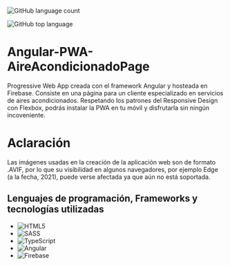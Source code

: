 ![GitHub language count](https://img.shields.io/github/languages/count/Krisba/Angular-PWA-AireAcondicionadoPage)

![GitHub top language](https://img.shields.io/github/languages/top/Krisba/Angular-PWA-AireAcondicionadoPage?color=orange)

# Angular-PWA-AireAcondicionadoPage

Progressive Web App creada con el framework Angular y hosteada en Firebase. Consiste en una página para un cliente especializado en servicios de aires acondicionados. Respetando los patrones del Responsive Design con Flexbox, podrás instalar la PWA en tu móvil y disfrutarla sin ningún incoveniente.

# Aclaración

Las imágenes usadas en la creación de la aplicación web son de formato .AVIF, por lo que su visibilidad en algunos navegadores, por ejemplo Edge (a la fecha, 2021), puede verse afectada ya que aún no está soportada.

## Lenguajes de programación, Frameworks y tecnologías utilizadas

* ![HTML5](https://img.shields.io/badge/html5-%23E34F26.svg?style=for-the-badge&logo=html5&logoColor=white)
* ![SASS](https://img.shields.io/badge/SASS-hotpink.svg?style=for-the-badge&logo=SASS&logoColor=white)
* ![TypeScript](https://img.shields.io/badge/typescript-%23007ACC.svg?style=for-the-badge&logo=typescript&logoColor=white)
* ![Angular](https://img.shields.io/badge/angular-%23DD0031.svg?style=for-the-badge&logo=angular&logoColor=white)
* ![Firebase](https://img.shields.io/badge/firebase-%23039BE5.svg?style=for-the-badge&logo=firebase)




